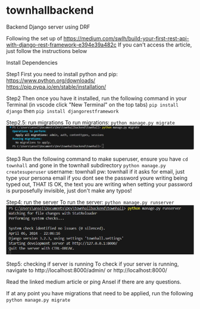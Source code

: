 # townhallbackend
Backend Django server using DRF


Following the set up of
https://medium.com/swlh/build-your-first-rest-api-with-django-rest-framework-e394e39a482c
If you can't access the article, just follow the instructions below

Install Dependencies

Step1
First you need to install python and pip:
https://www.python.org/downloads/
https://pip.pypa.io/en/stable/installation/

Step2
Then once you have it installed, run the following command in your Terminal (in vscode click "New Terminal" on the top tabs)
`pip install django` then `pip install djangorestframework`

Step2.5: run migrations
To run migrations:
`python manage.py migrate`
![alt text](image.png)

Step3
Run the following command to make superuser, ensure you have `cd townhall` and gone in the townhall subdirectory
`python manage.py createsuperuser`
username: townhall
pw: townhall 
if it asks for email, just type your persona email 
if you dont see the password youre writing being typed out, THAT IS OK, the text you are writing when setting your password is purposefully invisible, just don't make any typos! 



Step4: run the server
To run the server: 
`python manage.py runserver`
![alt text](image-1.png)

Step5: checking if server is running
To check if your server is running, navigate to http://localhost:8000/admin/ or http://localhost:8000/

Read the linked medium article or ping Ansel if there are any questions. 

If at any point you have migrations that need to be applied, run the following
`python manage.py migrate`

